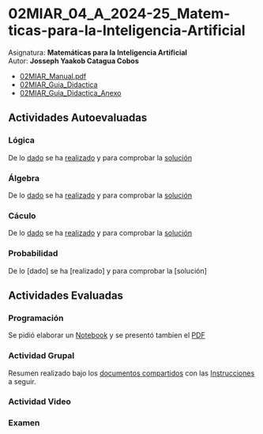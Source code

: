 # 02MIAR_04_A_2024-25_Matem-ticas-para-la-Inteligencia-Artificial
Asignatura: **Matemáticas para la Inteligencia Artificial**\
Autor: **Josseph Yaakob Catagua Cobos**
- [02MIAR_Manual.pdf](https://github.com/HikariJY/02MIAR_04_A_2024-25_Matematicas-para-la-Inteligencia-Artificial/blob/main/02MIAR_Manual.pdf)
- [02MIAR_Guia_Didactica](https://github.com/HikariJY/02MIAR_04_A_2024-25_Matematicas-para-la-Inteligencia-Artificial/blob/main/02MIAR_Guia_Didactica.pdf)
- [02MIAR_Guia_Didactica_Anexo](https://github.com/HikariJY/02MIAR_04_A_2024-25_Matematicas-para-la-Inteligencia-Artificial/blob/main/02MIAR_Guia_Didactica_Anexo.pdf)
## Actividades Autoevaluadas
### Lógica
De lo [dado](https://github.com/HikariJY/02MIAR_04_A_2024-25_Matematicas-para-la-Inteligencia-Artificial/blob/main/Actividades%20Autoevaluados/AA01_actividades_logica.pdf) se ha [realizado](https://github.com/HikariJY/02MIAR_04_A_2024-25_Matematicas-para-la-Inteligencia-Artificial/blob/main/Actividades%20Autoevaluados/AA01_actividades_logica_mio.docx) y para comprobar la [solución](https://github.com/HikariJY/02MIAR_04_A_2024-25_Matematicas-para-la-Inteligencia-Artificial/blob/main/Actividades%20Autoevaluados/AA01_actividades_logica_solucion.pdf)
### Álgebra
De lo [dado](https://github.com/HikariJY/02MIAR_04_A_2024-25_Matematicas-para-la-Inteligencia-Artificial/blob/main/Actividades%20Autoevaluados/AA02_actividades_algebra.pdf) se ha [realizado](https://github.com/HikariJY/02MIAR_04_A_2024-25_Matematicas-para-la-Inteligencia-Artificial/blob/main/Actividades%20Autoevaluados/AA02_actividades_algebra_mio.docx) y para comprobar la [solución](https://github.com/HikariJY/02MIAR_04_A_2024-25_Matematicas-para-la-Inteligencia-Artificial/blob/main/Actividades%20Autoevaluados/AA02_actividades_algebra_solucion.pdf)
### Cáculo
De lo [dado](https://github.com/HikariJY/02MIAR_04_A_2024-25_Matematicas-para-la-Inteligencia-Artificial/blob/main/Actividades%20Autoevaluados/AA03_actividades_calculo.pdf) se ha [realizado](https://github.com/HikariJY/02MIAR_04_A_2024-25_Matematicas-para-la-Inteligencia-Artificial/blob/main/Actividades%20Autoevaluados/AA03_actividades_calculo_mio.docx) y para comprobar la [solución](https://github.com/HikariJY/02MIAR_04_A_2024-25_Matematicas-para-la-Inteligencia-Artificial/blob/main/Actividades%20Autoevaluados/AA03_actividades_calculo_solución.pdf)
### Probabilidad
De lo [dado] se ha [realizado] y para comprobar la [solución]

## Actividades Evaluadas
### Programación
Se pidió elaborar un [Notebook](https://github.com/HikariJY/02MIAR_04_A_2024-25_Matematicas-para-la-Inteligencia-Artificial/blob/main/Actividades/Actividad_Evaluada/JossephYaakobCataguaCobos_MatematicasIA_ActEval.ipynb) y se presentó tambien el [PDF](https://github.com/HikariJY/02MIAR_04_A_2024-25_Matematicas-para-la-Inteligencia-Artificial/blob/main/Actividades/Actividad_Evaluada/JossephYaako…%20-%20JupyterLab.pdf)

### Actividad Grupal
Resumen realizado bajo los [documentos compartidos](https://github.com/HikariJY/02MIAR_04_A_2024-25_Matematicas-para-la-Inteligencia-Artificial/tree/main/Actividades/Actividad_Grupal) con las [Instrucciones](https://github.com/HikariJY/02MIAR_04_A_2024-25_Matematicas-para-la-Inteligencia-Artificial/blob/main/Actividades/Actividad_Grupal/instrucciones-articulo_cientifico.pdf) a seguir.

### Actividad Video

### Examen
